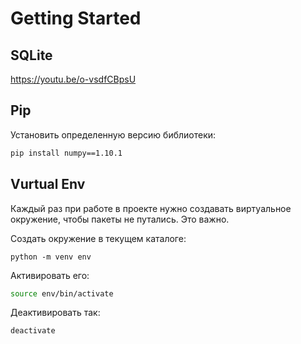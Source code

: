 # Getting Started

## SQLite
https://youtu.be/o-vsdfCBpsU

## Pip
Установить определенную версию библиотеки:

```sh
pip install numpy==1.10.1
```

## Vurtual Env
Каждый раз при работе в проекте нужно создавать виртуальное окружение, чтобы пакеты не путались. Это важно.

Создать окружение в текущем каталоге:

```
python -m venv env
```

Активировать его:

```sh
source env/bin/activate
```

Деактивировать так:

```sh
deactivate
```
